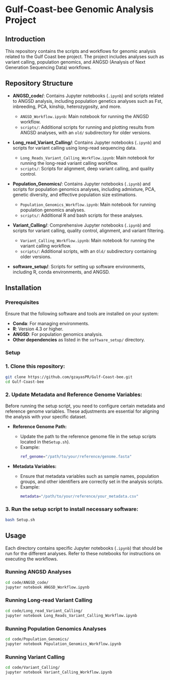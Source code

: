 
# Gulf-Coast-bee Genomic Analysis Project

## Introduction
This repository contains the scripts and workflows for genomic analysis related to the Gulf Coast bee project. The project includes analyses such as variant calling, population genomics, and ANGSD (Analysis of Next Generation Sequencing Data) workflows.

## Repository Structure

- **ANGSD_code/**:
  Contains Jupyter notebooks (`.ipynb`) and scripts related to ANGSD analysis, including population genetics analyses such as Fst, inbreeding, PCA, kinship, heterozygosity, and more. 
  - `ANGSD_Workflow.ipynb`: Main notebook for running the ANGSD workflow.
  - `scripts/`: Additional scripts for running and plotting results from ANGSD analyses, with an `old/` subdirectory for older versions.

- **Long_read_Variant_Calling/**:
  Contains Jupyter notebooks (`.ipynb`) and scripts for variant calling using long-read sequencing data.
  - `Long_Reads_Variant_Calling_Workflow.ipynb`: Main notebook for running the long-read variant calling workflow.
  - `scripts/`: Scripts for alignment, deep variant calling, and quality control.

- **Population_Genomics/**:
  Contains Jupyter notebooks (`.ipynb`) and scripts for population genomics analyses, including admixture, PCA, genetic diversity, and effective population size estimations.
  - `Population_Genomics_Workflow.ipynb`: Main notebook for running population genomics analyses.
  - `scripts/`: Additional R and bash scripts for these analyses.

- **Variant_Calling/**:
  Comprehensive Jupyter notebooks (`.ipynb`) and scripts for variant calling, quality control, alignment, and variant filtering.
  - `Variant_Calling_Workflow.ipynb`: Main notebook for running the variant calling workflow.
  - `scripts/`: Additional scripts, with an `Old/` subdirectory containing older versions.

- **software_setup/**:
  Scripts for setting up software environments, including R, conda environments, and ANGSD.

## Installation

### Prerequisites
Ensure that the following software and tools are installed on your system:
- **Conda**: For managing environments.
- **R**: Version 4.3 or higher.
- **ANGSD**: For population genomics analysis.
- **Other dependencies** as listed in the `software_setup/` directory.

### Setup

### 1. Clone this repository:
   ```bash
   git clone https://github.com/gzayasPR/Gulf-Coast-bee.git
   cd Gulf-Coast-bee
   ```

### 2. Update Metadata and Reference Genome Variables:
Before running the setup script, you need to configure certain metadata and reference genome variables. These adjustments are essential for aligning the analysis with your specific dataset.

- **Reference Genome Path:** 
  - Update the path to the reference genome file in the setup scripts located in the`Setup.sh`).
  - Example:
    ```bash
    ref_genome="/path/to/your/reference/genome.fasta"
    ```

- **Metadata Variables:**
  - Ensure that metadata variables such as sample names, population groups, and other identifiers are correctly set in the analysis scripts.
  - Example:
    ```bash
    metadata="/path/to/your/reference/your_metadata.csv"
    ```

### 3. Run the setup script to install necessary software:
   ```bash
   bash Setup.sh
   ```


## Usage
Each directory contains specific Jupyter notebooks (`.ipynb`) that should be run for the different analyses. Refer to these notebooks for instructions on executing the workflows.

### Running ANGSD Analyses
```bash
cd code/ANGSD_code/
jupyter notebook ANGSD_Workflow.ipynb
```

### Running Long-read Variant Calling
```bash
cd code/Long_read_Variant_Calling/
jupyter notebook Long_Reads_Variant_Calling_Workflow.ipynb
```

### Running Population Genomics Analyses
```bash
cd code/Population_Genomics/
jupyter notebook Population_Genomics_Workflow.ipynb
```

### Running Variant Calling
```bash
cd code/Variant_Calling/
jupyter notebook Variant_Calling_Workflow.ipynb
```


